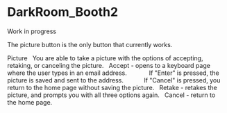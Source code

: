 # DarkRoom_Booth2
Work in progress

The picture button is the only button that currently works.

Picture
  You are able to take a picture with the options of accepting, retaking, or canceling the picture.
  Accept - opens to a keyboard page where the user types in an email address. 
           If "Enter" is pressed, the picture is saved and sent to the address.
           If "Cancel" is pressed, you return to the home page without saving the picture.
  Retake - retakes the picture, and prompts you with all three options again.
  Cancel - return to the home page.
